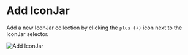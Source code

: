 # Add IconJar

Add a new IconJar collection by clicking the `plus (+)` icon next to the IconJar selector.

![Add IconJar](https://docs.iconmason.com/images/add-iconjar.png#half-size)
